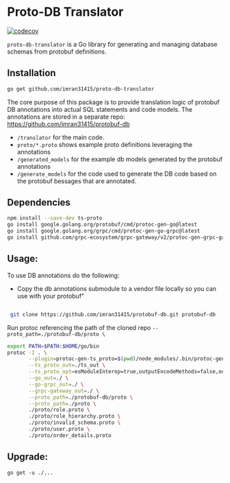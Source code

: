 
# Proto-DB Translator
[![codecov](https://codecov.io/gh/imran31415/proto-db-translator/graph/badge.svg?token=H337NCMDAX)](https://codecov.io/gh/imran31415/proto-db-translator)

`proto-db-translator` is a Go library for generating and managing database schemas from protobuf definitions.

## Installation

```bash
go get github.com/imran31415/proto-db-translator
```

The core purpose of this package is to provide translation logic of protobuf DB annotations into actual SQL statements and code models.  The annotations are stored in a separate repo: https://github.com/imran31415/protobuf-db


- `/translator` for the main code.   
- `proto/*.proto` shows example proto definitions leveraging the annotations
- `/generated_models` for the example db models generated by the protobuf annotations
- `/generate_models` for the code used to generate the DB code based on the protobuf bessages that are annotated. 


## Dependencies 

```bash
npm install --save-dev ts-proto
go install google.golang.org/protobuf/cmd/protoc-gen-go@latest
go install google.golang.org/grpc/cmd/protoc-gen-go-grpc@latest
go install github.com/grpc-ecosystem/grpc-gateway/v2/protoc-gen-grpc-gateway@latest

```

## Usage:

To use DB annotations do the following:

- Copy the db annotations submodule to a vendor file locally so you can use with your protobuf"

```bash

 git clone https://github.com/imran31415/protobuf-db.git protobuf-db
```

Run protoc referencing the path of the cloned repo `--proto_path=./protobuf-db/proto \`


```bash 
export PATH=$PATH:$HOME/go/bin
protoc -I . \
       --plugin=protoc-gen-ts_proto=$(pwd)/node_modules/.bin/protoc-gen-ts_proto \
       --ts_proto_out=./ts_out \
       --ts_proto_opt=esModuleInterop=true,outputEncodeMethods=false,outputJsonMethods=false,outputClientImpl=false \
       --go_out=./ \
       --go-grpc_out=./ \
       --grpc-gateway_out=./ \
       --proto_path=./protobuf-db/proto \
       --proto_path=./proto \
       ./proto/role.proto \
       ./proto/role_hierarchy.proto \
       ./proto/invalid_schema.proto \
       ./proto/user.proto \
       ./proto/order_details.proto
```



## Upgrade:
`go get -u ./...`